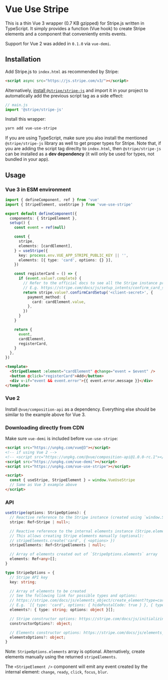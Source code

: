 # Vue Use Stripe

This is a thin Vue 3 wrapper (0.7 KB gzipped) for Stripe.js written in TypeScript. It simply provides a function (Vue hook) to create Stripe elements and a component that conveniently emits events.

Support for Vue 2 was added in `0.1.0` via `vue-demi`.

## Installation

Add Stripe.js to `index.html` as recommended by Stripe:

```html
<script async src="https://js.stripe.com/v3/"></script>
```

Alternatively, [install `@stripe/stripe-js`](https://github.com/stripe/stripe-js) and import it in your project to automatically add the previous script tag as a side effect:

```js
// main.js
import '@stripe/stripe-js'
```

Install this wrapper:

```bash
yarn add vue-use-stripe
```

If you are using TypeScript, make sure you also install the mentioned `@stripe/stripe-js` library as well to get proper types for Stripe. Note that, if you are adding the script tag direclty to `index.html`, then `@stripe/stripe-js` can be installed as a **dev dependency** (it will only be used for types, not bundled in your app).

## Usage

### Vue 3 in ESM environment

```ts
import { defineComponent, ref } from 'vue'
import { StripeElement, useStripe } from 'vue-use-stripe'

export default defineComponent({
  components: { StripeElement },
  setup() {
    const event = ref(null)

    const {
      stripe,
      elements: [cardElement],
    } = useStripe({
      key: process.env.VUE_APP_STRIPE_PUBLIC_KEY || '',
      elements: [{ type: 'card', options: {} }],
    })

    const registerCard = () => {
      if (event.value?.complete) {
        // Refer to the official docs to see all the Stripe instance properties.
        // E.g. https://stripe.com/docs/js/setup_intents/confirm_card_setup
        return stripe.value?.confirmCardSetup('<client-secret>', {
          payment_method: {
            card: cardElement.value,
          },
        })
      }
    }

    return {
      event,
      cardElement,
      registerCard,
    }
  },
})
```

```html
<template>
  <StripeElement :element="cardElement" @change="event = $event" />
  <button @click="registerCard">Add</button>
  <div v-if="event && event.error">{{ event.error.message }}</div>
</template>
```

### Vue 2

Install `@vue/composition-api` as a dependency. Everything else should be similar to the example above for Vue 3.

### Downloading directly from CDN

Make sure `vue-demi` is included before `vue-use-stripe`:

```html
<script src="https://unpkg.com/vue@3"></script>
<!-- if using Vue 2 -->
<!-- <script src="https://unpkg.com/@vue/composition-api@1.0.0-rc.1"></script> -->
<script src="https://unpkg.com/vue-demi"></script>
<script src="https://unpkg.com/vue-use-stripe"></script>

<script>
  const { useStripe, StripeElement } = window.VueUseStripe
  // Same as Vue 3 example above
</script>
```

### API

```ts
useStripe(options: StripeOptions): {
  // Reactive reference to the Stripe instance (created using `window.Stripe`) with proper typings
  stripe: Ref<Stripe | null>;

  // Reactive reference to the internal elements instance (Stripe.elements(...)).
  // This allows creating Stripe elements manually (optional):
  // stripeElements.create('card', { <options> })
  stripeElements: Ref<StripeElements | null>;

  // Array of elements created out of `StripeOptions.elements` array
  elements: Ref<any>[];
}

type StripeOptions = {
  // Stripe API key
  key: string;

  // Array of elements to be created
  // See the following link for possible types and options:
  // https://stripe.com/docs/js/elements_object/create_element?type=card
  // E.g. `[{ type: 'card', options: { hidePostalCode: true } }, { type: 'fpxBank' }, ...]
  elements?: { type: string; options: object }[];

  // Stripe constructor options: https://stripe.com/docs/js/initializing
  constructorOptions?: object;

  // Elements constructor options: https://stripe.com/docs/js/elements_object/create
  elementsOptions?: object;
}
```

Note: `StripeOptions.elements` array is optional. Alternatively, create elements manually using the returned `stripeElements`.

The `<StripeElement />` component will emit any event created by the internal element: `change`, `ready`, `click`, `focus`, `blur`.
